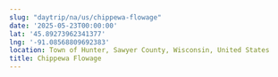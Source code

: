 ```yaml
---
slug: "daytrip/na/us/chippewa-flowage"
date: '2025-05-23T00:00:00'
lat: '45.89273962341377'
lng: '-91.08568809692383'
location: Town of Hunter, Sawyer County, Wisconsin, United States
title: Chippewa Flowage
---
```



